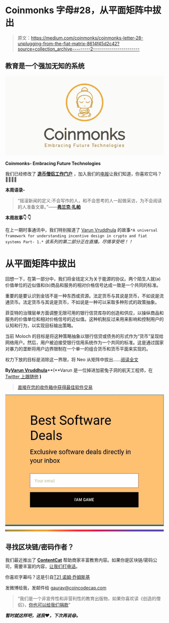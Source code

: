 # Coinmonks 字母#28，从平面矩阵中拔出

> 原文：<https://medium.com/coinmonks/coinmonks-letter-28-unplugging-from-the-fiat-matrix-8614f45d2c42?source=collection_archive---------2----------------------->

## 教育是一个强加无知的系统

![](img/bf5077be8267e5ec2de60909e4b1a7c1.png)

**Coinmonks- Embracing Future Technologies**

我们已经修改了 [**造币僧侣工作门户**](https://coinmonks.com) ，加入我们的[电报](https://t.me/joinchat/FyuZERD5oyp6LWbwLASOKQ)让我们知道，你喜欢它吗？🎉🎉🎉🎉

**本周语录-**

> “摇滚新闻的定义:不会写作的人，和不会思考的人一起做采访，为不会阅读的人准备文章。”——[**弗兰克·扎帕**](https://www.goodreads.com/author/quotes/22302.Frank_Zappa)

**本周故事👇 👇**

在上一期时事通讯中，我们特别报道了 [Varun Vruddhula](https://medium.com/u/4d6cb4e92d04?source=post_page-----8614f45d2c42--------------------------------) 的故事`*A universal framework for understanding incentive design in crypto and fiat systems Part- 1.*` *该系列的第二部分正在直播。尽情享受吧！！*

# 从平面矩阵中拔出

回想一下，在第一部分中，我们将金钱定义为关于能源的协议。两个陌生人就(a)价值单位的近似值和(b)商品和服务的相对价格信号达成一致是一个共同的标准。

重要的是要认识到金钱不是一种东西或资源。法定货币与其说是货币，不如说是流通货币。法定货币与其说是货币，不如说是一种可以采取多种形式的政策抽象。

菲亚特的治理层单方面调整无限可用的银行信贷库存的创造和供应，以操纵商品和服务的价值单位和相对价格信号的近似值。这种机制反过来用来影响和控制用户的认知和行为，以实现目标输出策略。

当前 Moloch 的目标是将这种策略抽象以银行信贷或债务的形式作为“货币”呈现给网络用户。然后，用户被迫接受银行信用系统作为一个共同的标准。这是通过国家对暴力的垄断将用户边界限制在一个单一的组合货币和货币平面来实现的。

权力下放的目标是消除这一界限，将 Neo 从矩阵中拔出……[阅读全文](/coinmonks/unplugging-from-the-fiat-matrix-b5a194e9442d)

**By**[**Varun Vruddhula**](https://medium.com/u/4d6cb4e92d04?source=post_page-----8614f45d2c42--------------------------------)**(**Varun 是一位掉进加密兔子洞的航天工程师，在 [Twitter 上跟随他](http://GandalfTheBr0wn) **)**

> [直接在您的收件箱中获得最佳软件交易](https://coincodecap.com/?utm_source=coinmonks)

[![](img/7c0b3dfdcbfea594cc0ae7d4f9bf6fcb.png)](https://coincodecap.com/?utm_source=coinmonks)![](img/bbd4c520f7a63777145b65e0ebc51cba.png)

## 寻找区块链/密码作者？

我们最近推出了 [**ContentCat**](https://contentcat.me/) 帮助商家丰富教育内容。如果你是区块链/密码公司，需要丰富的内容，[让我们打电话](https://calendly.com/contentcat/30min/)。

你喜欢字幕吗？这是引自[T21 诺姆·乔姆斯基](https://www.goodreads.com/author/quotes/2476.Noam_Chomsky)

发微博给我，发邮件给 gaurav@coincodecap.com

> “我们是一个非宣传性和非营利性的教育出版物，如果你喜欢读《创造的僧侣》，[你也可以给我们捐款](https://www.patreon.com/coinmonks)”

***暂时就这样吧，送我❤️，下次再说😄。***